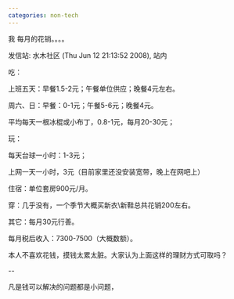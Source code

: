 ```yaml
---
categories: non-tech
---
```

我 每月的花销。。。。

发信站: 水木社区 (Thu Jun 12 21:13:52 2008), 站内



吃：

上班五天：早餐1.5-2元；午餐单位供应；晚餐4元左右。

周六、日：早餐：0-1元；午餐5-6元；晚餐4元。

平均每天一根冰棍或小布丁，0.8-1元，每月20-30元；



玩：

每天台球一小时：1-3元；

上网一天一小时，3元（目前家里还没安装宽带，晚上在网吧上）



住宿：单位套房900元/月。



穿：几乎没有，一个季节大概买新衣\新鞋总共花销200左右。



其它：每月30元行善。



每月税后收入：7300-7500（大概数额）。



本人不喜欢花钱，摸钱太累太脏。大家认为上面这样的理财方式可取吗？

--



凡是钱可以解决的问题都是小问题，
